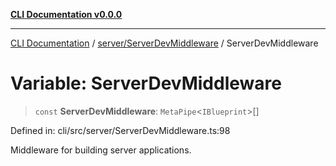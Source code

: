 [**CLI Documentation v0.0.0**](../../../README.md)

***

[CLI Documentation](../../../modules.md) / [server/ServerDevMiddleware](../README.md) / ServerDevMiddleware

# Variable: ServerDevMiddleware

> `const` **ServerDevMiddleware**: `MetaPipe`\<`IBlueprint`\>[]

Defined in: cli/src/server/ServerDevMiddleware.ts:98

Middleware for building server applications.
